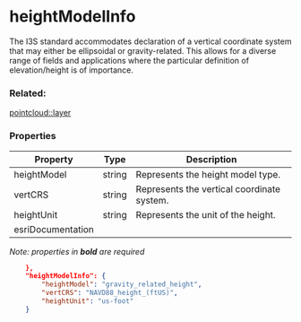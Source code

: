# heightModelInfo

The I3S standard accommodates declaration of a vertical coordinate system that may either be ellipsoidal or gravity-related. This allows for a diverse range of fields and applications where the particular definition of elevation/height is of importance.

### Related:

[pointcloud::layer](../../pointclouds/docs/layer.md)
### Properties

| Property | Type | Description |
| --- | --- | --- |
| heightModel | string | Represents the height model type. |
| vertCRS | string | Represents the vertical coordinate system. |
| heightUnit | string | Represents the unit of the height. |
| esriDocumentation |  |  |

*Note: properties in **bold** are required*

```json
	},
	"heightModelInfo": {
		"heightModel": "gravity_related_height",
		"vertCRS": "NAVD88_height_(ftUS)",
		"heightUnit": "us-foot"
	}
```